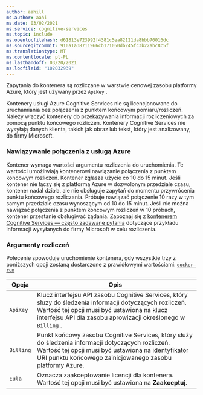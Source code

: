 ```yaml
---
author: aahill
ms.author: aahi
ms.date: 03/02/2021
ms.service: cognitive-services
ms.topic: include
ms.openlocfilehash: d61813e723992f4381c5ea82121da8bbb70016dc
ms.sourcegitcommit: 910a1a38711966cb171050db245fc3b22abc8c5f
ms.translationtype: MT
ms.contentlocale: pl-PL
ms.lasthandoff: 03/20/2021
ms.locfileid: "102032939"
---
```

Zapytania do kontenera są rozliczane w warstwie cenowej zasobu platformy Azure, który jest używany przez `ApiKey` .

Kontenery usługi Azure Cognitive Services nie są licencjonowane do uruchamiania bez połączenia z punktem końcowym pomiaru/rozliczeń. Należy włączyć kontenery do przekazywania informacji rozliczeniowych za pomocą punktu końcowego rozliczeń. Kontenery Cognitive Services nie wysyłają danych klienta, takich jak obraz lub tekst, który jest analizowany, do firmy Microsoft.

### <a name="connect-to-azure"></a>Nawiązywanie połączenia z usługą Azure

Kontener wymaga wartości argumentu rozliczenia do uruchomienia. Te wartości umożliwiają kontenerowi nawiązanie połączenia z punktem końcowym rozliczeń. Kontener zgłasza użycie co 10 do 15 minut. Jeśli kontener nie łączy się z platformą Azure w dozwolonym przedziale czasu, kontener nadal działa, ale nie obsługuje zapytań do momentu przywrócenia punktu końcowego rozliczania. Próbuje nawiązać połączenie 10 razy w tym samym przedziale czasu wynoszącym od 10 do 15 minut. Jeśli nie można nawiązać połączenia z punktem końcowym rozliczeń w 10 próbach, kontener przestanie obsługiwać żądania. Zapoznaj się z [kontenerem Cognitive Services — często zadawane pytania](../articles/cognitive-services/containers/container-faq.yml#how-does-billing-work) dotyczące przykładu informacji wysyłanych do firmy Microsoft w celu rozliczenia.

### <a name="billing-arguments"></a>Argumenty rozliczeń

Polecenie spowoduje uruchomienie kontenera, gdy wszystkie trzy z poniższych opcji zostaną dostarczone z prawidłowymi wartościami: <a href="https://docs.docker.com/engine/reference/commandline/run/" target="_blank"> `docker run` <span class="docon docon-navigate-external x-hidden-focus"></span> </a>

| Opcja | Opis |
|--------|-------------|
| `ApiKey` | Klucz interfejsu API zasobu Cognitive Services, który służy do śledzenia informacji dotyczących rozliczeń.<br/>Wartość tej opcji musi być ustawiona na klucz interfejsu API dla zasobu aprowizacji określonego w `Billing` . |
| `Billing` | Punkt końcowy zasobu Cognitive Services, który służy do śledzenia informacji dotyczących rozliczeń.<br/>Wartość tej opcji musi być ustawiona na identyfikator URI punktu końcowego zainicjowanego zasobu platformy Azure.|
| `Eula` | Oznacza zaakceptowanie licencji dla kontenera.<br/>Wartość tej opcji musi być ustawiona na **Zaakceptuj**. |
